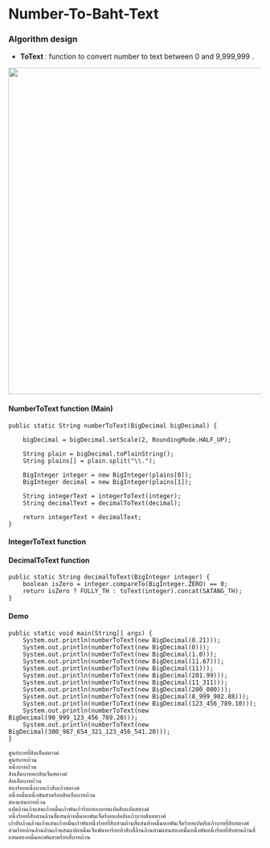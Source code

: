 # Number-To-Baht-Text

### Algorithm design

- <b>ToText </b> : function to convert number to text between 0 and 9,999,999 . 

<p align="center">
  <img src="https://user-images.githubusercontent.com/15135199/97611483-d47f1d80-1a48-11eb-9c82-0719b39f002e.png" width="650">
</p>

#### NumberToText function (Main)

    public static String numberToText(BigDecimal bigDecimal) {

        bigDecimal = bigDecimal.setScale(2, RoundingMode.HALF_UP);

        String plain = bigDecimal.toPlainString();
        String plains[] = plain.split("\\.");

        BigInteger integer = new BigInteger(plains[0]);
        BigInteger decimal = new BigInteger(plains[1]);

        String integerText = integerToText(integer);
        String decimalText = decimalToText(decimal);

        return integerText + decimalText;
    }

#### IntegerToText function

#### DecimalToText function

    public static String decimalToText(BigInteger integer) {
        boolean isZero = integer.compareTo(BigInteger.ZERO) == 0; 
        return isZero ? FULLY_TH : toText(integer).concat(SATANG_TH);
    }
    
#### Demo

    public static void main(String[] args) {
        System.out.println(numberToText(new BigDecimal(0.21)));
        System.out.println(numberToText(new BigDecimal(0)));
        System.out.println(numberToText(new BigDecimal(1.0)));
        System.out.println(numberToText(new BigDecimal(11.67)));
        System.out.println(numberToText(new BigDecimal(11)));
        System.out.println(numberToText(new BigDecimal(201.99)));
        System.out.println(numberToText(new BigDecimal(11_311)));
        System.out.println(numberToText(new BigDecimal(200_000)));
        System.out.println(numberToText(new BigDecimal(8_999_902.88)));
        System.out.println(numberToText(new BigDecimal(123_456_789.10)));
        System.out.println(numberToText(new BigDecimal(90_999_123_456_789.20)));
        System.out.println(numberToText(new BigDecimal(300_987_654_321_123_456_541.20)));
    }
    
    ศูนย์บาทยี่สิบเอ็ดสตางค์
    ศูนย์บาทถ้วน
    หนึ่งบาทถ้วน
    สิบเอ็ดบาทหกสิบเจ็ดสตางค์
    สิบเอ็ดบาทถ้วน
    สองร้อยหนึ่งบาทเก้าสิบเก้าสตางค์
    หนึ่งหมื่นหนึ่งพันสามร้อยสิบเอ็ดบาทถ้วน
    สองแสนบาทถ้วน
    แปดล้านเก้าแสนเก้าหมื่นเก้าพันเก้าร้อยสองบาทแปดสิบแปดสตางค์
    หนึ่งร้อยยี่สิบสามล้านสี่แสนห้าหมื่นหกพันเจ็ดร้อยแปดสิบเก้าบาทสิบสตางค์
    เก้าสิบล้านล้านเก้าแสนเก้าหมื่นเก้าพันหนึ่งร้อยยี่สิบสามล้านสี่แสนห้าหมื่นหกพันเจ็ดร้อยแปดสิบเก้าบาทยี่สิบสตางค์
    สามร้อยล้านล้านล้านเก้าแสนแปดหมื่นเจ็ดพันหกร้อยห้าสิบสี่ล้านล้านสามแสนสองหมื่นหนึ่งพันหนึ่งร้อยยี่สิบสามล้านสี่แสนสองหมื่นหกพันสามร้อยสี่บาทถ้วน

